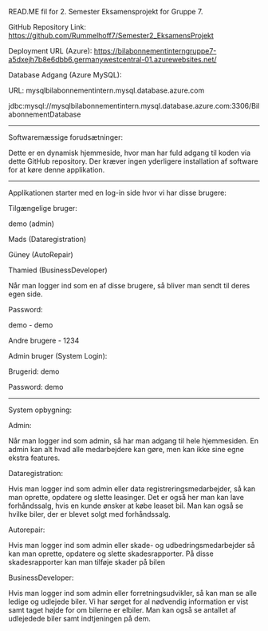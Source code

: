 READ.ME fil for 2. Semester Eksamensprojekt for Gruppe 7.

GitHub Repository Link: https://github.com/Rummelhoff7/Semester2_EksamensProjekt

Deployment URL (Azure): https://bilabonnementinterngruppe7-a5dxejh7b8e6dbb6.germanywestcentral-01.azurewebsites.net/

Database Adgang (Azure MySQL):

URL: mysqlbilabonnementintern.mysql.database.azure.com

jdbc:mysql://mysqlbilabonnementintern.mysql.database.azure.com:3306/BilabonnementDatabase

------------

Softwaremæssige forudsætninger:

Dette er en dynamisk hjemmeside, hvor man har fuld adgang til koden via dette GitHub repository. Der kræver ingen yderligere installation af software for at køre denne applikation.

------------

Applikationen starter med en log-in side hvor vi har disse brugere:

Tilgængelige bruger: 

  demo (admin)
  
  Mads (Dataregistration) 
  
  Güney (AutoRepair)
  
  Thamied (BusinessDeveloper)

Når man logger ind som en af disse brugere, så bliver man sendt til deres egen side.

Password: 

  demo - demo
  
  Andre brugere - 1234
  
Admin bruger (System Login):

  Brugerid: demo
  
  Password: demo

------------

System opbygning:

Admin:

Når man logger ind som admin, så har man adgang til hele hjemmesiden. En admin kan alt hvad alle medarbejdere kan gøre, men kan ikke sine egne ekstra features.


Dataregistration:

Hvis man logger ind som admin eller data registreringsmedarbejder, så kan man oprette, opdatere og slette leasinger.
Det er også her man kan lave forhåndssalg, hvis en kunde ønsker at købe leaset bil. Man kan også se hvilke biler, der er blevet solgt med forhåndssalg.


Autorepair:

Hvis man logger ind som admin eller skade- og udbedringsmedarbejder så kan man oprette, opdatere og slette skadesrapporter.
På disse skadesrapporter kan man tilføje skader på bilen 


BusinessDeveloper:

Hvis man logger ind som admin eller forretningsudvikler, så kan man se alle ledige og udlejede biler. Vi har sørget for al nødvendig information er vist samt taget højde for om bilerne er elbiler.
Man kan også se antallet af udlejedede biler samt indtjeningen på dem.

  
